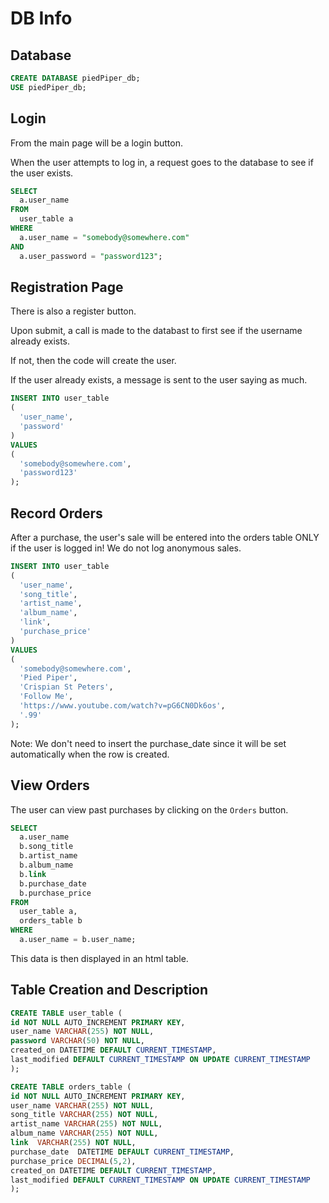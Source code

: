 # DB Info

## Database
```sql
CREATE DATABASE piedPiper_db;
USE piedPiper_db;
```

## Login

From the main page will be a login button.

When the user attempts to log in, a request goes to the database to see if the user exists.


```sql
SELECT
  a.user_name 
FROM
  user_table a
WHERE
  a.user_name = "somebody@somewhere.com"
AND
  a.user_password = "password123";
```

## Registration Page

There is also a register button.

Upon submit, a call is made to the databast to first see if the username already exists.

If not, then the code will create the user.

If the user already exists, a message is sent to the user saying as much. 

```sql
INSERT INTO user_table
(
  'user_name',
  'password'
)
VALUES
(
  'somebody@somewhere.com',
  'password123'
);
```

## Record Orders

After a purchase, the user's sale will be entered into the orders table ONLY if the user is logged in!
We do not log anonymous sales.

```sql
INSERT INTO user_table
(
  'user_name', 
  'song_title', 
  'artist_name', 
  'album_name', 
  'link', 
  'purchase_price'
)
VALUES
(
  'somebody@somewhere.com',
  'Pied Piper',
  'Crispian St Peters',
  'Follow Me',
  'https://www.youtube.com/watch?v=pG6CN0Dk6os',
  '.99'
);
```
Note: We don't need to insert the purchase_date since it will be set automatically when the row is created.

## View Orders

The user can view past purchases by clicking on the `Orders` button.
```sql
SELECT
  a.user_name
  b.song_title
  b.artist_name
  b.album_name
  b.link
  b.purchase_date
  b.purchase_price
FROM
  user_table a,
  orders_table b
WHERE
  a.user_name = b.user_name;
```

This data is then displayed in an html table.


## Table Creation and Description
```sql
CREATE TABLE user_table (
id NOT NULL AUTO_INCREMENT PRIMARY KEY,
user_name VARCHAR(255) NOT NULL,
password VARCHAR(50) NOT NULL,
created_on DATETIME DEFAULT CURRENT_TIMESTAMP,
last_modified DEFAULT CURRENT_TIMESTAMP ON UPDATE CURRENT_TIMESTAMP
);

CREATE TABLE orders_table (
id NOT NULL AUTO_INCREMENT PRIMARY KEY,
user_name VARCHAR(255) NOT NULL,
song_title VARCHAR(255) NOT NULL,
artist_name VARCHAR(255) NOT NULL,
album_name VARCHAR(255) NOT NULL,
link  VARCHAR(255) NOT NULL,
purchase_date  DATETIME DEFAULT CURRENT_TIMESTAMP,
purchase_price DECIMAL(5,2),
created_on DATETIME DEFAULT CURRENT_TIMESTAMP,
last_modified DEFAULT CURRENT_TIMESTAMP ON UPDATE CURRENT_TIMESTAMP
);
```
